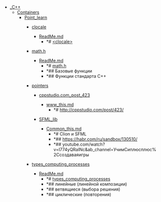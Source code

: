 - <a href = "E:\Node_projects\Node_Way\NBase\_Md\_Index\_C++\cat._C++\dir._C++.md">_C++</a>
    - <a href = "E:\Node_projects\Node_Way\NBase\_Md\_Index\_C++\Containers\cat.Containers\dir.Containers.md">Containers</a>
        - <a href = "E:\Node_projects\Node_Way\NBase\_Md\_Index\_C++\Containers\Point_learn\cat.Point_learn\dir.Point_learn.md">Point_learn</a>
            - <a href = "E:\Node_projects\Node_Way\NBase\_Md\_Index\_C++\Containers\Point_learn\clocale\cat.clocale\dir.clocale.md">clocale</a>
                - <a href = "E:\Node_projects\Node_Way\NBase\_Md\_Index\_C++\Containers\Point_learn\clocale\ReadMe.md">ReadMe.md</a>
                    - *# [\<clocale>](https://docs.microsoft.com/ru-ru/cpp/standard-library/clocale?view=msvc-160&viewFallbackFrom=vs-2017)
            
            - <a href = "E:\Node_projects\Node_Way\NBase\_Md\_Index\_C++\Containers\Point_learn\math.h\cat.math.h\dir.math.h.md">math.h</a>
                - <a href = "E:\Node_projects\Node_Way\NBase\_Md\_Index\_C++\Containers\Point_learn\math.h\ReadMe.md">ReadMe.md</a>
                    - *# [math.h](https://ru.wikipedia.org/wiki/Math.h)
                    - *## Базовые функции
                    - *## Функции стандарта C++
            
            - <a href = "E:\Node_projects\Node_Way\NBase\_Md\_Index\_C++\Containers\Point_learn\pointers\cat.pointers\dir.pointers.md">pointers</a>
                - <a href = "E:\Node_projects\Node_Way\NBase\_Md\_Index\_C++\Containers\Point_learn\pointers\cppstudio.com_post_423\cat.cppstudio.com_post_423\dir.cppstudio.com_post_423.md">cppstudio.com_post_423</a>
                    - <a href = "E:\Node_projects\Node_Way\NBase\_Md\_Index\_C++\Containers\Point_learn\pointers\cppstudio.com_post_423\www_this.md">www_this.md</a>
                        - *# http://cppstudio.com/post/423/
                
                - <a href = "E:\Node_projects\Node_Way\NBase\_Md\_Index\_C++\Containers\Point_learn\pointers\SFML_lib\cat.SFML_lib\dir.SFML_lib.md">SFML_lib</a>
                    - <a href = "E:\Node_projects\Node_Way\NBase\_Md\_Index\_C++\Containers\Point_learn\pointers\SFML_lib\Common_this.md">Common_this.md</a>
                        - *# Clion и SFML
                        - *## https://habr.com/ru/sandbox/130510/
                        - *## youtube.com/watch?v=I774yQRaINc&ab_channel=УчимСиплюсплюс%2Cсоздаваяигры
                
            
            - <a href = "E:\Node_projects\Node_Way\NBase\_Md\_Index\_C++\Containers\Point_learn\types_computing_processes\cat.types_computing_processes\dir.types_computing_processes.md">types_computing_processes</a>
                - <a href = "E:\Node_projects\Node_Way\NBase\_Md\_Index\_C++\Containers\Point_learn\types_computing_processes\ReadMe.md">ReadMe.md</a>
                    - *# [types_computing_processes](https://studfile.net/preview/1865497/page:9/)
                    - *## линейные (линейной композиции)
                    - *## ветвящиеся (выбора решения)
                    - *## циклические (повторения)
            
        
    
